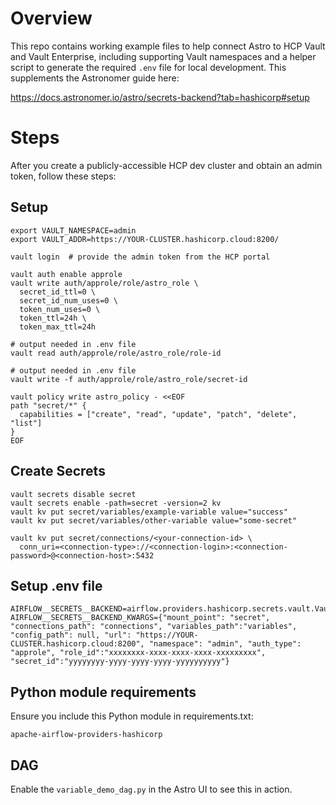 # Overview

This repo contains working example files to help connect Astro to HCP Vault and Vault Enterprise, including supporting Vault namespaces and a helper script to generate the required `.env` file for local development. This supplements the Astronomer guide here:

https://docs.astronomer.io/astro/secrets-backend?tab=hashicorp#setup


# Steps

After you create a publicly-accessible HCP dev cluster and obtain an admin token, follow these steps:

## Setup

```
export VAULT_NAMESPACE=admin
export VAULT_ADDR=https://YOUR-CLUSTER.hashicorp.cloud:8200/

vault login  # provide the admin token from the HCP portal

vault auth enable approle
vault write auth/approle/role/astro_role \
  secret_id_ttl=0 \
  secret_id_num_uses=0 \
  token_num_uses=0 \
  token_ttl=24h \
  token_max_ttl=24h

# output needed in .env file
vault read auth/approle/role/astro_role/role-id 

# output needed in .env file
vault write -f auth/approle/role/astro_role/secret-id  

vault policy write astro_policy - <<EOF
path "secret/*" {
  capabilities = ["create", "read", "update", "patch", "delete", "list"]
}
EOF
```

## Create Secrets

```
vault secrets disable secret
vault secrets enable -path=secret -version=2 kv
vault kv put secret/variables/example-variable value="success"
vault kv put secret/variables/other-variable value="some-secret"

vault kv put secret/connections/<your-connection-id> \   
  conn_uri=<connection-type>://<connection-login>:<connection-password>@<connection-host>:5432
```

## Setup .env file

```
AIRFLOW__SECRETS__BACKEND=airflow.providers.hashicorp.secrets.vault.VaultBackend
AIRFLOW__SECRETS__BACKEND_KWARGS={"mount_point": "secret", "connections_path": "connections", "variables_path":"variables", "config_path": null, "url": "https://YOUR-CLUSTER.hashicorp.cloud:8200", "namespace": "admin", "auth_type": "approle", "role_id":"xxxxxxxx-xxxx-xxxx-xxxx-xxxxxxxxx", "secret_id":"yyyyyyyy-yyyy-yyyy-yyyy-yyyyyyyyyy"}
```

## Python module requirements

Ensure you include this Python module in requirements.txt:

```
apache-airflow-providers-hashicorp
```

## DAG
Enable the `variable_demo_dag.py` in the Astro UI to see this in action.